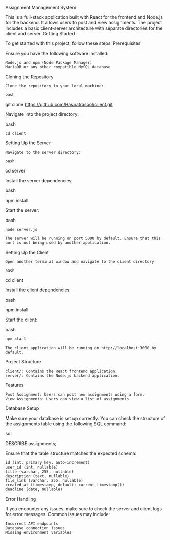 Assignment Management System

This is a full-stack application built with React for the frontend and Node.js for the backend. It allows users to post and view assignments. The project includes a basic client-server architecture with separate directories for the client and server.
Getting Started

To get started with this project, follow these steps:
Prerequisites

Ensure you have the following software installed:

    Node.js and npm (Node Package Manager)
    MariaDB or any other compatible MySQL database

Cloning the Repository

    Clone the repository to your local machine:

    bash

git clone https://github.com/Hasnatrasool/client.git

Navigate into the project directory:

bash

    cd client

Setting Up the Server

    Navigate to the server directory:

    bash

cd server

Install the server dependencies:

bash

npm install

Start the server:

bash

    node server.js

    The server will be running on port 5000 by default. Ensure that this port is not being used by another application.

Setting Up the Client

    Open another terminal window and navigate to the client directory:

    bash

cd client

Install the client dependencies:

bash

npm install

Start the client:

bash

    npm start

    The client application will be running on http://localhost:3000 by default.

Project Structure

    client/: Contains the React frontend application.
    server/: Contains the Node.js backend application.

Features

    Post Assignment: Users can post new assignments using a form.
    View Assignments: Users can view a list of assignments.

Database Setup

Make sure your database is set up correctly. You can check the structure of the assignments table using the following SQL command:

sql

DESCRIBE assignments;

Ensure that the table structure matches the expected schema:

    id (int, primary key, auto-increment)
    user_id (int, nullable)
    title (varchar, 255, nullable)
    description (text, nullable)
    file_link (varchar, 255, nullable)
    created_at (timestamp, default: current_timestamp())
    deadline (date, nullable)

Error Handling

If you encounter any issues, make sure to check the server and client logs for error messages. Common issues may include:

    Incorrect API endpoints
    Database connection issues
    Missing environment variables
